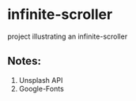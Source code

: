 # infinite-scroller
project illustrating an infinite-scroller

## Notes:
1. Unsplash API
2. Google-Fonts